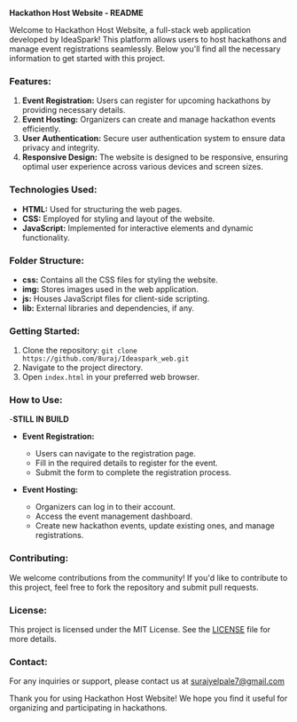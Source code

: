 **Hackathon Host Website - README**

Welcome to Hackathon Host Website, a full-stack web application developed by IdeaSpark! This platform allows users to host hackathons and manage event registrations seamlessly. Below you'll find all the necessary information to get started with this project.

### Features:

1. **Event Registration:** Users can register for upcoming hackathons by providing necessary details.
2. **Event Hosting:** Organizers can create and manage hackathon events efficiently.
3. **User Authentication:** Secure user authentication system to ensure data privacy and integrity.
4. **Responsive Design:** The website is designed to be responsive, ensuring optimal user experience across various devices and screen sizes.

### Technologies Used:

- **HTML:** Used for structuring the web pages.
- **CSS:** Employed for styling and layout of the website.
- **JavaScript:** Implemented for interactive elements and dynamic functionality.

### Folder Structure:

- **css:** Contains all the CSS files for styling the website.
- **img:** Stores images used in the web application.
- **js:** Houses JavaScript files for client-side scripting.
- **lib:** External libraries and dependencies, if any.

### Getting Started:

1. Clone the repository: `git clone https://github.com/8uraj/Ideaspark_web.git`
2. Navigate to the project directory.
3. Open `index.html` in your preferred web browser.

### How to Use:
-**STILL IN BUILD**
- **Event Registration:**
  - Users can navigate to the registration page.
  - Fill in the required details to register for the event.
  - Submit the form to complete the registration process.

- **Event Hosting:**
  - Organizers can log in to their account.
  - Access the event management dashboard.
  - Create new hackathon events, update existing ones, and manage registrations.

### Contributing:

We welcome contributions from the community! If you'd like to contribute to this project, feel free to fork the repository and submit pull requests.

### License:

This project is licensed under the MIT License. See the [LICENSE](LICENSE) file for more details.

### Contact:

For any inquiries or support, please contact us at [surajyelpale7@gmail.com](Email)

Thank you for using Hackathon Host Website! We hope you find it useful for organizing and participating in hackathons.
